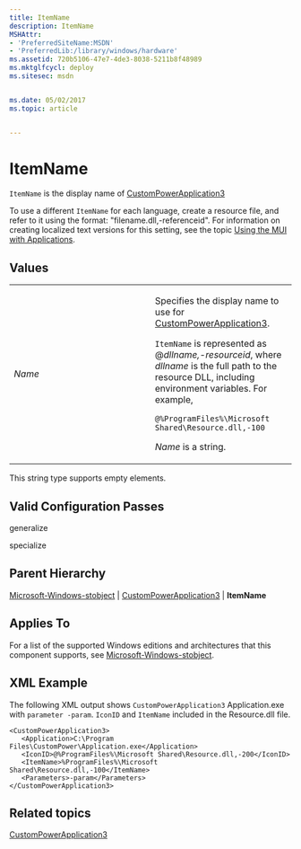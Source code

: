 ```yaml
---
title: ItemName
description: ItemName
MSHAttr:
- 'PreferredSiteName:MSDN'
- 'PreferredLib:/library/windows/hardware'
ms.assetid: 720b5106-47e7-4de3-8038-5211b8f48989
ms.mktglfcycl: deploy
ms.sitesec: msdn


ms.date: 05/02/2017
ms.topic: article


---
```


# ItemName


`ItemName` is the display name of [CustomPowerApplication3](microsoft-windows-stobject-custompowerapplication3.md)

To use a different `ItemName` for each language, create a resource file, and refer to it using the format: "filename.dll,-referenceid". For information on creating localized text versions for this setting, see the topic [Using the MUI with Applications](http://go.microsoft.com/fwlink/?LinkId=140252).

## Values


<table>
<colgroup>
<col width="50%" />
<col width="50%" />
</colgroup>
<tbody>
<tr class="odd">
<td><p><em>Name</em></p></td>
<td><p>Specifies the display name to use for <a href="microsoft-windows-stobject-custompowerapplication3.md" data-raw-source="[CustomPowerApplication3](microsoft-windows-stobject-custompowerapplication3.md)">CustomPowerApplication3</a>.</p>
<p><code>ItemName</code> is represented as @<em>dllname,-resourceid</em>, where <em>dllname</em> is the full path to the resource DLL, including environment variables. For example,</p>
<pre class="syntax" space="preserve"><code>@%ProgramFiles%\Microsoft Shared\Resource.dll,-100</code></pre>
<p><em>Name</em> is a string.</p></td>
</tr>
</tbody>
</table>

 

This string type supports empty elements.

## Valid Configuration Passes


generalize

specialize

## Parent Hierarchy


[Microsoft-Windows-stobject](microsoft-windows-stobject.md) | [CustomPowerApplication3](microsoft-windows-stobject-custompowerapplication3.md) | **ItemName**

## Applies To


For a list of the supported Windows editions and architectures that this component supports, see [Microsoft-Windows-stobject](microsoft-windows-stobject.md).

## XML Example


The following XML output shows `CustomPowerApplication3` Application.exe with `parameter -param`. `IconID` and `ItemName` included in the Resource.dll file.

```
<CustomPowerApplication3>
   <Application>C:\Program Files\CustomPower\Application.exe</Application>
   <IconID>@%ProgramFiles%\Microsoft Shared\Resource.dll,-200</IconID>
   <ItemName>%ProgramFiles%\Microsoft Shared\Resource.dll,-100</ItemName>
   <Parameters>-param</Parameters>
</CustomPowerApplication3>
```

## Related topics


[CustomPowerApplication3](microsoft-windows-stobject-custompowerapplication3.md)

 

 







